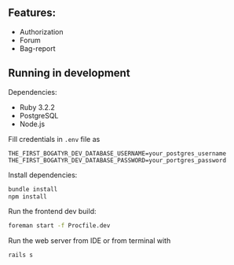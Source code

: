 ## Features:

- Authorization
- Forum
- Bag-report

## Running in development

Dependencies:
- Ruby 3.2.2
- PostgreSQL
- Node.js

Fill credentials in `.env` file as
```
THE_FIRST_BOGATYR_DEV_DATABASE_USERNAME=your_postgres_username
THE_FIRST_BOGATYR_DEV_DATABASE_PASSWORD=your_portgres_password
```

Install dependencies:

```bash
bundle install
npm install
```

Run the frontend dev build:

```bash
foreman start -f Procfile.dev
```

Run the web server from IDE or from terminal with
```bash
rails s
```